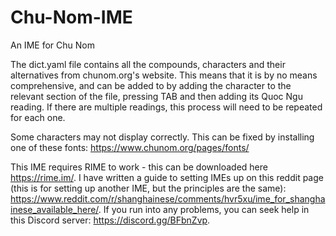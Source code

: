 # Chu-Nom-IME
An IME for Chu Nom

The dict.yaml file contains all the compounds, characters and their alternatives from chunom.org's website. This means that it is by no means comprehensive, and can be added to by adding the character to the relevant section of the file, pressing TAB and then adding its Quoc Ngu reading. If there are multiple readings, this process will need to be repeated for each one.

Some characters may not display correctly. This can be fixed by installing one of these fonts: https://www.chunom.org/pages/fonts/

This IME requires RIME to work - this can be downloaded here https://rime.im/. I have written a guide to setting IMEs up on this reddit page (this is for setting up another IME, but the principles are the same): https://www.reddit.com/r/shanghainese/comments/hvr5xu/ime_for_shanghainese_available_here/. If you run into any problems, you can seek help in this Discord server: https://discord.gg/BFbnZvp.
